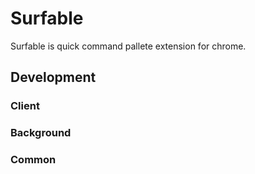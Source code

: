 # Surfable

Surfable is quick command pallete extension for chrome.

## Development

### Client

### Background

### Common

